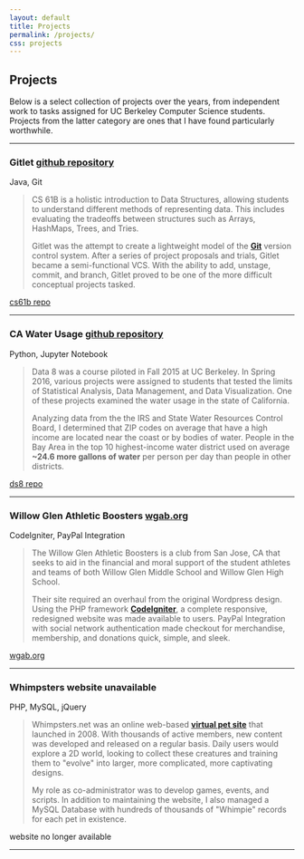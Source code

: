 ```yaml
---
layout: default
title: Projects
permalink: /projects/
css: projects
---
```


<div class="container-fluid content-post">
  <h2>Projects</h2>
  <p>Below is a select collection of projects over the years, from independent work to tasks assigned for UC Berkeley Computer Science students. Projects from the latter category are ones that I have found particularly worthwhile.</p>
  <hr class="m30-0"/>
  <h3 class="project">Gitlet <a href="#"><span>github repository</span></a></h3>
  <p class="description">
    <i class="fa fa-code" aria-hidden="true"></i>
    <span>Java</span>,
    <span>Git</span>
  </p>
  <blockquote>
    <p>CS 61B is a holistic introduction to Data Structures, allowing students to understand different methods of representing data. This includes evaluating the tradeoffs between structures such as Arrays, HashMaps, Trees, and Tries.</p>
    <p>Gitlet was the attempt to create a lightweight model of the <a href="http://github.com/"><strong>Git</strong></a> version control system. After a series of project proposals and trials, Gitlet became a semi-functional VCS. With the ability to add, unstage, commit, and branch, Gitlet proved to be one of the more difficult conceptual projects tasked.</p>
  </blockquote>
  <p class="site"><a href="https://github.com/drfranks3/data-structures-cs61b">cs61b repo</a></p>
  <hr/>
  <h3 class="project">CA Water Usage <a href="#"><span>github repository</span></a></h3>
  <p class="description">
    <i class="fa fa-code" aria-hidden="true"></i>
    <span>Python</span>,
    <span>Jupyter Notebook</span>
  </p>
  <blockquote>
    <p>Data 8 was a course piloted in Fall 2015 at UC Berkeley. In Spring 2016, various projects were assigned to students that tested the limits of Statistical Analysis, Data Management, and Data Visualization. One of these projects examined the water usage in the state of California.</p>
    <p>Analyzing data from the the IRS and State Water Resources Control Board, I determined that ZIP codes on average that have a high income are located near the coast or by bodies of water. People in the Bay Area in the top 10 highest-income water district used on average <strong>~24.6 more gallons of water</strong> per person per day than people in other districts.</p>
  </blockquote>
  <p class="site"><a href="https://github.com/drfranks3/data-science-ds8">ds8 repo</a></p>
  <hr/>
  <h3 class="project">Willow Glen Athletic Boosters <a href="#"><span>wgab.org</span></a></h3>
  <p class="description">
    <i class="fa fa-code" aria-hidden="true"></i>
    <span>CodeIgniter</span>,
    <span>PayPal Integration</span>
  </p>
  <blockquote>
    <p>The Willow Glen Athletic Boosters is a club from San Jose, CA that seeks to aid in the financial and moral support of the student athletes and teams of both Willow Glen Middle School and Willow Glen High School.</p>
    <p>Their site required an overhaul from the original Wordpress design. Using the PHP framework <a href="https://www.codeigniter.com/"><strong>CodeIgniter</strong></a>, a complete responsive, redesigned website was made available to users. PayPal Integration with social network authentication made checkout for merchandise, membership, and donations quick, simple, and sleek.</p>
  </blockquote>
  <p class="site"><a href="http://wgab.org">wgab.org</a></p>
  <hr/>
  <h3 class="project">Whimpsters <span>website unavailable</span></h3>
  <p class="description">
    <i class="fa fa-code" aria-hidden="true"></i>
    <span>PHP</span>,
    <span>MySQL</span>,
    <span>jQuery</span>
  </p>
  <blockquote>
    <p>Whimpsters.net was an online web-based <a href="https://en.wikipedia.org/wiki/Virtual_pet_site"><strong>virtual pet site</strong></a> that launched in 2008. With thousands of active members, new content was developed and released on a regular basis. Daily users would explore a 2D world, looking to collect these creatures and training them to "evolve" into larger, more complicated, more captivating designs.</p>
    <p>My role as co-administrator was to develop games, events, and scripts. In addition to maintaining the website, I also managed a MySQL Database with hundreds of thousands of "Whimpie" records for each pet in existence.</p>
  </blockquote>
  <p class="site">website no longer available</p>
  <hr/>
</div>
